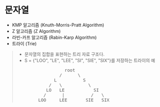 # 문자열
- KMP 알고리즘 (Knuth-Morris-Pratt Algorithm)
- Z 알고리즘 (Z Algorithm)
- 라빈-카프 알고리즘 (Rabin-Karp Algorithm)
- 트라이 (Trie)
> - 문자열의 집합을 표현하는 트리 자료 구조다.
> - S = {"LOO", "LE", "LEE", "SI", "SIE", "SIX"}를 저장하는 트라이의 예
><pre>
>                   root
>                 /      \
>               L          S
>             /   \          \
>            LO   LE           SI
>           /      |          /   \
>         LOO     LEE       SIE   SIX
></pre>
